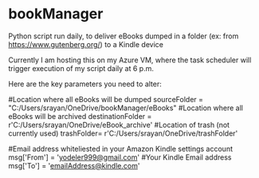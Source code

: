 # bookManager
Python script run daily, to deliver eBooks dumped in a folder (ex: from https://www.gutenberg.org/) to a Kindle device

Currently I am hosting this on my Azure VM, where the task scheduler will trigger execution of my script daily at 6 p.m.

Here are the key parameters you need to alter:

#Location where all eBooks will be dumped
sourceFolder = "C:/Users/srayan/OneDrive/bookManager/eBooks"
#Location where all eBooks will be archived
destinationFolder = r'C:/Users/srayan/OneDrive/eBook_archive'
#Location of trash (not currently used)
trashFolder= r'C:/Users/srayan/OneDrive/trashFolder'

#Email address whiteliested in your Amazon Kindle settings account
msg['From'] = 'yodeler999@gmail.com'
#Your Kindle Email address 
msg['To'] = 'emailAddress@kindle.com'
